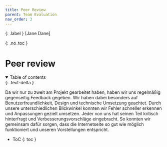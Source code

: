 ```yaml
---
title: Peer Review
parent: Team Evaluation
nav_order: 3
---
```


{: .label }
[Jane Dane]

{: .no_toc }
# Peer review

<details open markdown="block">
{: .text-delta }
<summary>Table of contents</summary>

Da wir nur zu zweit am Projekt gearbeitet haben, haben wir uns regelmäßig gegenseitig Feedback gegeben. Wir haben dabei besonders auf Benutzerfreundlichkeit, Design und technische Umsetzung geachtet. Durch unsere unterschiedlichen Blickwinkel konnten wir Fehler schneller erkennen und Anpassungen gezielt umsetzen. Jeder von uns hat seinen Teil kritisch hinterfragt und Verbesserungsvorschläge eingebracht. So konnten wir gemeinsam dafür sorgen, dass die Internetseite so gut wie möglich funktioniert und unseren Vorstellungen entspricht.


+ ToC
{: toc }
</details>